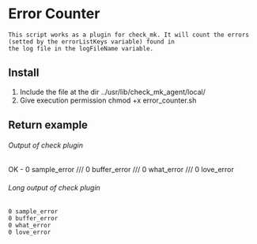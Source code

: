 Error Counter
====================

    This script works as a plugin for check_mk. It will count the errors (setted by the errorListKeys variable) found in
    the log file in the logFileName variable.

## Install

1. Include the file at the dir ../usr/lib/check_mk_agent/local/
2. Give execution permission chmod +x error_counter.sh


## Return example

###### Output of check plugin

OK - 0 sample_error /// 0 buffer_error /// 0 what_error /// 0 love_error

###### Long output of check plugin

    0 sample_error
    0 buffer_error
    0 what_error
    0 love_error
